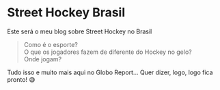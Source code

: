 # Street Hockey Brasil

Este será o meu blog sobre Street Hockey no Brasil

>Como é o esporte?<br>
>O que os jogadores fazem de diferente do Hockey no gelo?<br>
>Onde jogam?

Tudo isso e muito mais aqui no Globo Report... Quer dizer, logo, logo fica pronto! :sweat_smile:
